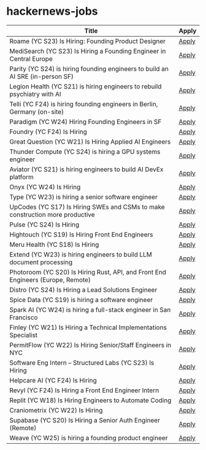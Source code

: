 # hackernews-jobs

<!-- table start -->

| Title | Apply |
|-------|-----|
| Roame (YC S23) Is Hiring: Founding Product Designer | [Apply](https://www.ycombinator.com/companies/roame/jobs/SaJ0TjL-founding-product-designer) |
| MediSearch (YC S23) Is Hiring a Founding Engineer in Central Europe | [Apply](https://www.ycombinator.com/companies/medisearch/jobs/DXuptwo-founding-engineer-full-stack) |
| Parity (YC S24) is hiring founding engineers to build an AI SRE (in-person SF) | [Apply](https://www.ycombinator.com/companies/parity/jobs) |
| Legion Health (YC S21) is hiring engineers to rebuild psychiatry with AI | [Apply](https://www.ycombinator.com/companies/legion-health/jobs/mqDWIWN-founding-engineer-build-ai-native-ops-for-mental-health-yc-s21-1m-arr) |
| Telli (YC F24) is hiring founding engineers in Berlin, Germany (on-site) | [Apply](http://hi.telli.com/eng) |
| Paradigm (YC W24) Hiring Founding Engineers in SF | [Apply](https://www.ycombinator.com/companies/paradigm/jobs/nFNWweP-founding-engineer) |
| Foundry (YC F24) Is Hiring | [Apply](https://www.ycombinator.com/companies/foundry/jobs/WvDDlqc-founding-fullstack-engineer-building-the-future-of-browser-agents) |
| Great Question (YC W21) Is Hiring Applied AI Engineers | [Apply](https://www.ycombinator.com/companies/great-question/jobs/AtPa8pe-ai-engineer) |
| Thunder Compute (YC S24) is hiring a GPU systems engineer | [Apply](https://www.ycombinator.com/companies/thunder-compute/jobs/fRSS8JQ-systems-engineer) |
| Aviator (YC S21) is hiring engineers to build AI DevEx platform | [Apply](https://www.ycombinator.com/companies/aviator/jobs) |
| Onyx (YC W24) Is Hiring | [Apply](https://www.ycombinator.com/companies/onyx/jobs/CUHpbpE-founding-devrel-engineer) |
| Type (YC W23) is hiring a senior software engineer | [Apply](https://www.ycombinator.com/companies/type/jobs/m3GcN1t-senior-software-engineer) |
| UpCodes (YC S17) Is Hiring SWEs and CSMs to make construction more productive | [Apply](https://up.codes/careers?utm_source=HN) |
| Pulse (YC S24) Is Hiring | [Apply](https://www.ycombinator.com/companies/pulse-3/jobs/6o4mkAj-machine-learning-engineer) |
| Hightouch (YC S19) Is Hiring Front End Engineers | [Apply](https://job-boards.greenhouse.io/hightouch/jobs/5437380004) |
| Meru Health (YC S18) Is Hiring | [Apply](https://www.ycombinator.com/companies/meru-health/jobs/ZjKcsyk-director-growth-marketing) |
| Extend (YC W23) is hiring engineers to build LLM document processing | [Apply](https://jobs.ashbyhq.com/extend/9d4d8974-bd9b-432d-84ec-8268e5a8ed37) |
| Photoroom (YC S20) Is Hiring Rust, API, and Front End Engineers (Europe, Remote) | [Apply](https://jobs.ashbyhq.com/photoroom?departmentId=5a691019-9344-462b-9f4b-4efb68086e05&utm_source=yc) |
| Distro (YC S24) Is Hiring a Lead Solutions Engineer | [Apply](https://www.ycombinator.com/companies/distro/jobs/hJQCfVH-lead-solutions-engineer) |
| Spice Data (YC S19) is hiring a software engineer | [Apply](https://www.ycombinator.com/companies/spice-data/jobs/TijA35R-software-engineer) |
| Spark AI (YC W24) is hiring a full-stack engineer in San Francisco | [Apply](https://www.ycombinator.com/companies/spark/jobs/kDeJlPK-software-engineer-full-stack) |
| Finley (YC W21) Is Hiring a Technical Implementations Specialist | [Apply](https://ats.rippling.com/finley-technologies/jobs) |
| PermitFlow (YC W22) Is Hiring Senior/Staff Engineers in NYC | [Apply](https://jobs.ashbyhq.com/permitflow?departmentId=d33195eb-8978-4439-abc6-5a8a072de808) |
| Software Eng Intern – Structured Labs (YC S23) Is Hiring | [Apply](https://www.ycombinator.com/companies/structured-labs/jobs/MWU8Ws3-software-engineer-intern) |
| Helpcare AI (YC F24) Is Hiring | [Apply](https://docs.google.com/forms/d/e/1FAIpQLScpzOyP_mk3muEpbKrnW8UTZB_yP5SJwjbeT8_6A6fhdvpJCg/viewform?usp=preview) |
| Revyl (YC F24) Is Hiring a Front End Engineer Intern | [Apply](https://www.ycombinator.com/companies/revyl/jobs/5rbIJLP-frontend-engineer-intern) |
| Replit (YC W18) Is Hiring Engineers to Automate Coding | [Apply](https://replit.com/careers) |
| Craniometrix (YC W22) Is Hiring | [Apply](https://www.ycombinator.com/companies/craniometrix/jobs/ugwcSrU-chief-of-staff) |
| Supabase (YC S20) Is Hiring a Senior Auth Engineer (Remote) | [Apply](https://jobs.ashbyhq.com/supabase/a2ede2c7-3792-4bfd-951d-686267b2b9a8) |
| Weave (YC W25) is hiring a founding product engineer | [Apply](https://www.ycombinator.com/companies/weave-3/jobs/E0LFOgu-founding-product-engineer) |

<!-- table end -->
